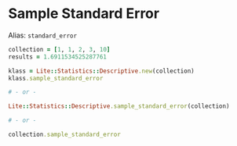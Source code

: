 # Sample Standard Error

Alias: `standard_error`

```ruby
collection = [1, 1, 2, 3, 10]
results = 1.6911534525287761

klass = Lite::Statistics::Descriptive.new(collection)
klass.sample_standard_error

# - or -

Lite::Statistics::Descriptive.sample_standard_error(collection)

# - or -

collection.sample_standard_error
```
